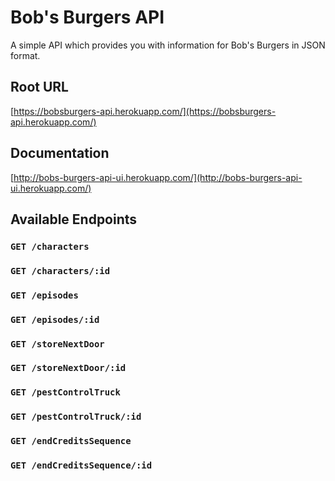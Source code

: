 # Bob's Burgers API

A simple API which provides you with information for Bob's Burgers in JSON format.

## Root URL

[https://bobsburgers-api.herokuapp.com/](https://bobsburgers-api.herokuapp.com/)

## Documentation

[http://bobs-burgers-api-ui.herokuapp.com/](http://bobs-burgers-api-ui.herokuapp.com/)

## Available Endpoints

### `GET /characters`

### `GET /characters/:id`

### `GET /episodes`

### `GET /episodes/:id`

### `GET /storeNextDoor`

### `GET /storeNextDoor/:id`

### `GET /pestControlTruck`

### `GET /pestControlTruck/:id`

### `GET /endCreditsSequence`

### `GET /endCreditsSequence/:id`
